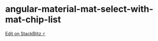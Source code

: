 # angular-material-mat-select-with-mat-chip-list

[Edit on StackBlitz ⚡️](https://stackblitz.com/edit/angular-material-mat-select-with-mat-chip-list)